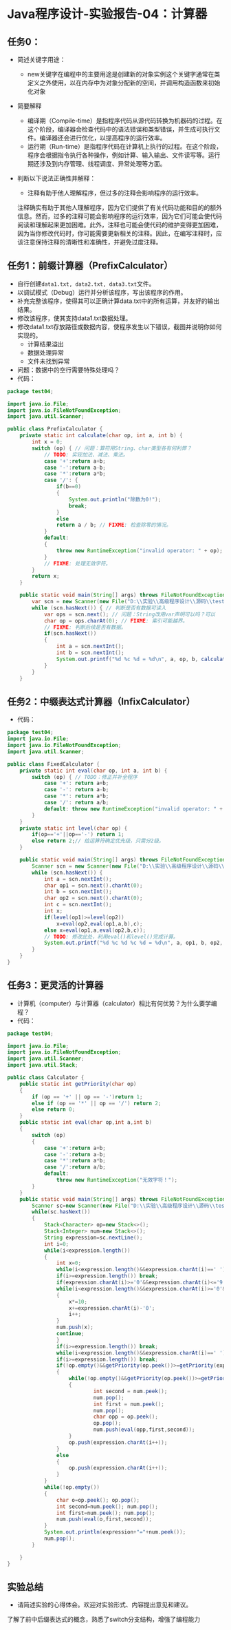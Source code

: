 #  Java程序设计-实验报告-04：计算器

## 任务0：

- 简述关键字用途：

  -  new关键字在编程中的主要用途是创建新的对象实例这个关键字通常在类定义之外使用，以在内存中为对象分配新的空间，并调用构造函数来初始化对象

- 简要解释

  - 编译期（Compile-time）是指程序代码从源代码转换为机器码的过程。在这个阶段，编译器会检查代码中的语法错误和类型错误，并生成可执行文件。编译器还会进行优化，以提高程序的运行效率。
  - 运行期（Run-time）是指程序代码在计算机上执行的过程。在这个阶段，程序会根据指令执行各种操作，例如计算、输入输出、文件读写等。运行期还涉及到内存管理、线程调度、异常处理等方面。

- 判断以下说法正确性并解释：

  -  注释有助于他人理解程序，但过多的注释会影响程序的运行效率。

    注释确实有助于其他人理解程序，因为它们提供了有关代码功能和目的的额外信息。然而，过多的注释可能会影响程序的运行效率，因为它们可能会使代码阅读和理解起来更加困难。此外，注释也可能会使代码的维护变得更加困难，因为当你修改代码时，你可能需要更新相关的注释。因此，在编写注释时，应该注意保持注释的清晰性和准确性，并避免过度注释。

## 任务1：前缀计算器（PrefixCalculator）

- 自行创建`data1.txt, data2.txt, data3.txt`文件。
-  以调试模式（Debug）运行并分析该程序，写出该程序的作用。
- 补充完整该程序，使得其可以正确计算data.txt中的所有运算，并友好的输出结果。
- 修改该程序，使其支持data1.txt数据处理。
- 修改data1.txt存放路径或数据内容，使程序发生以下错误，截图并说明你如何实现的。
  - 计算结果溢出
  - 数据处理异常
  - 文件未找到异常
-  问题：数据中的空行需要特殊处理吗？
- 代码：

```java
package test04;

import java.io.File;
import java.io.FileNotFoundException;
import java.util.Scanner;

public class PrefixCalculator {
    private static int calculate(char op, int a, int b) {
        int x = 0;
        switch (op) { // 问题：算符用String、char类型各有何利弊？
            // TODO: 实现加法、减法、乘法。
            case '+':return a+b;
            case '-':return a-b;
            case '*':return a*b;
            case '/': {
                if(b==0)
                {
                    System.out.println("除数为0!");
                    break;
                }
                else
                return a / b; // FIXME: 检查除零的情况。
            }
            default:
            {
                throw new RuntimeException("invalid operator: " + op);
            }
            // FIXME: 处理无效字符。
        }
        return x;
    }

    public static void main(String[] args) throws FileNotFoundException {
        var scn = new Scanner(new File("D:\\实验\\高级程序设计\\源码\\test\\src\\test04\\data1.txt")); // TODO: 改为打开文件。
        while (scn.hasNext()) { // 判断是否有数据可读入
            var ops = scn.next(); // 问题：String改用var声明可以吗？可以
            char op = ops.charAt(0); // FIXME: 索引可能越界。
            // FIXME: 判断后续是否有数据。
            if(scn.hasNext())
            {
                int a = scn.nextInt();
                int b = scn.nextInt();
                System.out.printf("%d %c %d = %d\n", a, op, b, calculate(op, a, b));
            }
        }
    }
```

## 任务2：中缀表达式计算器（InfixCalculator）

- 代码：

```java
package test04;
import java.io.File;
import java.io.FileNotFoundException;
import java.util.Scanner;

public class FixedCalculator {
    private static int eval(char op, int a, int b) {
        switch (op) { // TODO：修正并补全程序
            case '+': return a+b;
            case '-': return a-b;
            case '*': return a*b;
            case '/': return a/b;
            default: throw new RuntimeException("invalid operator: " + op);
        }
    }
    private static int level(char op) {
        if(op=='+'||op=='-') return 1;
        else return 2;// 给运算符确定优先级，只需分2级。
    }

    public static void main(String[] args) throws FileNotFoundException {
        Scanner scn = new Scanner(new File("D:\\实验\\高级程序设计\\源码\\test\\src\\test04\\data2.txt"));
        while (scn.hasNext()) {
            int a = scn.nextInt();
            char op1 = scn.next().charAt(0);
            int b = scn.nextInt();
            char op2 = scn.next().charAt(0);
            int c = scn.nextInt();
            int x;
            if(level(op1)>=level(op2))
                x=eval(op2,eval(op1,a,b),c);
            else x=eval(op1,a,eval(op2,b,c));
            // TODO: 修改此处，利用eval()和level()完成计算。
            System.out.printf("%d %c %d %c %d = %d\n", a, op1, b, op2, c, x);
        }
    }
}
```

## 任务3：更灵活的计算器

-  计算机（computer）与计算器（calculator）相比有何优势？为什么要学编程？
- 代码：

```java
package test04;

import java.io.File;
import java.io.FileNotFoundException;
import java.util.Scanner;
import java.util.Stack;

public class Calculator {
    public static int getPriority(char op)
    {
        if (op == '+' || op == '-')return 1;
        else if (op == '*' || op == '/') return 2;
        else return 0;
    }
    public static int eval(char op,int a,int b)
    {
        switch (op)
        {
            case '+':return a+b;
            case '-':return a-b;
            case '*':return a*b;
            case '/':return a/b;
            default:
                throw new RuntimeException("无效字符！");
        }
    }
    public static void main(String[] args) throws FileNotFoundException {
        Scanner sc=new Scanner(new File("D:\\实验\\高级程序设计\\源码\\test\\src\\test04\\data3.txt"));
        while(sc.hasNext())
        {
            Stack<Character> op=new Stack<>();
            Stack<Integer> num=new Stack<>();
            String expression=sc.nextLine();
            int i=0;
            while(i<expression.length())
            {
                int x=0;
                while(i<expression.length()&&expression.charAt(i)==' ') i++;
                if(i>=expression.length()) break;
                if(expression.charAt(i)>='0'&&expression.charAt(i)<='9'){
                while(i<expression.length()&&expression.charAt(i)>='0'&&expression.charAt(i)<='9')
                {
                    x*=10;
                    x+=expression.charAt(i)-'0';
                    i++;
                }
                num.push(x);
                continue;
                }
                if(i>=expression.length()) break;
                while(i<expression.length()&&expression.charAt(i)==' ') i++;
                if(i>=expression.length()) break;
                if(!op.empty()&&getPriority(op.peek())>=getPriority(expression.charAt(i)))
                {
                    while(!op.empty()&&getPriority(op.peek())>=getPriority(expression.charAt(i)))
                    {
                            int second = num.peek();
                            num.pop();
                            int first = num.peek();
                            num.pop();
                            char opp = op.peek();
                            op.pop();
                            num.push(eval(opp,first,second));
                    }
                    op.push(expression.charAt(i++));
                }
                else
                {
                    op.push(expression.charAt(i++));
                }
            }
            while(!op.empty())
            {
                char o=op.peek(); op.pop();
                int second=num.peek(); num.pop();
                int first=num.peek(); num.pop();
                num.push(eval(o,first,second));
            }
            System.out.println(expression+"="+num.peek());
            num.pop();
        }

    }
}

```

## 实验总结

-  请简述实验的心得体会。欢迎对实验形式、内容提出意见和建议。

了解了前中后缀表达式的概念，熟悉了switch分支结构，增强了编程能力